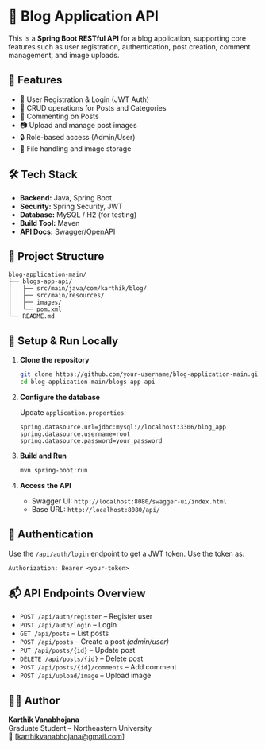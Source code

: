# 📝 Blog Application API

This is a **Spring Boot RESTful API** for a blog application, supporting core features such as user registration, authentication, post creation, comment management, and image uploads.

## 🚀 Features

- 🧑 User Registration & Login (JWT Auth)
- 📝 CRUD operations for Posts and Categories
- 💬 Commenting on Posts
- 📷 Upload and manage post images
- 🔒 Role-based access (Admin/User)
- 📁 File handling and image storage

## 🛠️ Tech Stack

- **Backend:** Java, Spring Boot
- **Security:** Spring Security, JWT
- **Database:** MySQL / H2 (for testing)
- **Build Tool:** Maven
- **API Docs:** Swagger/OpenAPI

## 📁 Project Structure

```
blog-application-main/
├── blogs-app-api/
│   ├── src/main/java/com/karthik/blog/
│   ├── src/main/resources/
│   ├── images/
│   └── pom.xml
└── README.md
```

## 🧪 Setup & Run Locally

1. **Clone the repository**

   ```bash
   git clone https://github.com/your-username/blog-application-main.git
   cd blog-application-main/blogs-app-api
   ```

2. **Configure the database**

   Update `application.properties`:

   ```properties
   spring.datasource.url=jdbc:mysql://localhost:3306/blog_app
   spring.datasource.username=root
   spring.datasource.password=your_password
   ```

3. **Build and Run**

   ```bash
   mvn spring-boot:run
   ```

4. **Access the API**

   - Swagger UI: `http://localhost:8080/swagger-ui/index.html`
   - Base URL: `http://localhost:8080/api/`

## 🔐 Authentication

Use the `/api/auth/login` endpoint to get a JWT token. Use the token as:

```
Authorization: Bearer <your-token>
```

## 📬 API Endpoints Overview

- `POST /api/auth/register` – Register user
- `POST /api/auth/login` – Login
- `GET /api/posts` – List posts
- `POST /api/posts` – Create a post *(admin/user)*
- `PUT /api/posts/{id}` – Update post
- `DELETE /api/posts/{id}` – Delete post
- `POST /api/posts/{id}/comments` – Add comment
- `POST /api/upload/image` – Upload image

## 👨‍💻 Author

**Karthik Vanabhojana**  
Graduate Student – Northeastern University  
📧 [karthikvanabhojana@gmail.com]
